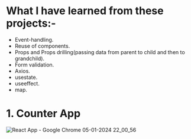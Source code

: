 # What I have learned from these projects:-
* Event-handling.
* Reuse of components.
* Props and Props drilling(passing data from parent to child and then to grandchild).
* Form validation.
* Axios.
* usestate.
* useeffect.
* map.

# 1. Counter App
![React App - Google Chrome 05-01-2024 22_00_56](https://github.com/Vikasbisariya-dev/25-ReactJS-Practice-Projects/assets/101662974/350bae79-0ab9-41ba-bf00-988900e87d0c)
